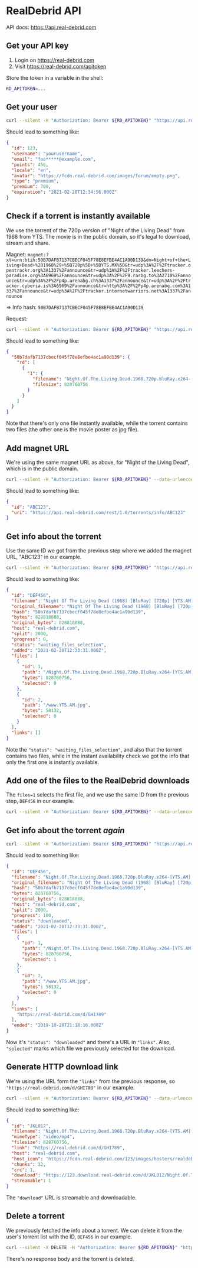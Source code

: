 # RealDebrid API

API docs: <https://api.real-debrid.com>

## Get your API key

1. Login on <https://real-debrid.com>
2. Visit <https://real-debrid.com/apitoken>

Store the token in a variable in the shell:

```bash
RD_APITOKEN=...
```

## Get your user

```bash
curl --silent -H "Authorization: Bearer ${RD_APITOKEN}" "https://api.real-debrid.com/rest/1.0/user" | jq .
```

Should lead to something like:

```json
{
  "id": 123,
  "username": "yourusername",
  "email": "foo*****@example.com",
  "points": 456,
  "locale": "en",
  "avatar": "https://fcdn.real-debrid.com/images/forum/empty.png",
  "type": "premium",
  "premium": 789,
  "expiration": "2021-02-20T12:34:56.000Z"
}
```

## Check if a torrent is instantly available

We use the torrent of the 720p version of "Night of the Living Dead" from 1968 from YTS. The movie is in the public domain, so it's legal to download, stream and share.

Magnet: `magnet:?xt=urn:btih:50B7DAFB7137CBECF045F78E8EFBE4AC1A90D139&dn=Night+of+the+Living+Dead+%281968%29+%5B720p%5D+%5BYTS.MX%5D&tr=udp%3A%2F%2Ftracker.opentrackr.org%3A1337%2Fannounce&tr=udp%3A%2F%2Ftracker.leechers-paradise.org%3A6969%2Fannounce&tr=udp%3A%2F%2F9.rarbg.to%3A2710%2Fannounce&tr=udp%3A%2F%2Fp4p.arenabg.ch%3A1337%2Fannounce&tr=udp%3A%2F%2Ftracker.cyberia.is%3A6969%2Fannounce&tr=http%3A%2F%2Fp4p.arenabg.com%3A1337%2Fannounce&tr=udp%3A%2F%2Ftracker.internetwarriors.net%3A1337%2Fannounce`

=> Info hash: `50B7DAFB7137CBECF045F78E8EFBE4AC1A90D139`

Request:

```bash
curl --silent -H "Authorization: Bearer ${RD_APITOKEN}" "https://api.real-debrid.com/rest/1.0/torrents/instantAvailability/50B7DAFB7137CBECF045F78E8EFBE4AC1A90D139" | jq .
```

Should lead to something like:

```json
{
  "50b7dafb7137cbecf045f78e8efbe4ac1a90d139": {
    "rd": [
      {
        "1": {
          "filename": "Night.Of.The.Living.Dead.1968.720p.BluRay.x264-[YTS.AM].mp4",
          "filesize": 828760756
        }
      }
    ]
  }
}
```

Note that there's only one file instantly available, while the torrent contains two files (the other one is the movie poster as jpg file).

## Add magnet URL

We're using the same magnet URL as above, for "Night of the Living Dead", which is in the public domain.

```bash
curl --silent -H "Authorization: Bearer ${RD_APITOKEN}" --data-urlencode magnet="magnet:?xt=urn:btih:50B7DAFB7137CBECF045F78E8EFBE4AC1A90D139&dn=Night+of+the+Living+Dead+%281968%29+%5B720p%5D+%5BYTS.MX%5D&tr=udp%3A%2F%2Ftracker.opentrackr.org%3A1337%2Fannounce&tr=udp%3A%2F%2Ftracker.leechers-paradise.org%3A6969%2Fannounce&tr=udp%3A%2F%2F9.rarbg.to%3A2710%2Fannounce&tr=udp%3A%2F%2Fp4p.arenabg.ch%3A1337%2Fannounce&tr=udp%3A%2F%2Ftracker.cyberia.is%3A6969%2Fannounce&tr=http%3A%2F%2Fp4p.arenabg.com%3A1337%2Fannounce&tr=udp%3A%2F%2Ftracker.internetwarriors.net%3A1337%2Fannounce" "https://api.real-debrid.com/rest/1.0/torrents/addMagnet" | jq .
```

Should lead to something like:

```json
{
  "id": "ABC123",
  "uri": "https://api.real-debrid.com/rest/1.0/torrents/info/ABC123"
}
```

## Get info about the torrent

Use the same ID we got from the previous step where we added the magnet URL, "ABC123" in our example.

```bash
curl --silent -H "Authorization: Bearer ${RD_APITOKEN}" "https://api.real-debrid.com/rest/1.0/torrents/info/ABC123" | jq .
```

Should lead to something like:

```json
{
  "id": "DEF456",
  "filename": "Night Of The Living Dead (1968) [BluRay] [720p] [YTS.AM]",
  "original_filename": "Night Of The Living Dead (1968) [BluRay] [720p] [YTS.AM]",
  "hash": "50b7dafb7137cbecf045f78e8efbe4ac1a90d139",
  "bytes": 828818888,
  "original_bytes": 828818888,
  "host": "real-debrid.com",
  "split": 2000,
  "progress": 0,
  "status": "waiting_files_selection",
  "added": "2021-02-20T12:33:31.000Z",
  "files": [
    {
      "id": 1,
      "path": "/Night.Of.The.Living.Dead.1968.720p.BluRay.x264-[YTS.AM].mp4",
      "bytes": 828760756,
      "selected": 0
    },
    {
      "id": 2,
      "path": "/www.YTS.AM.jpg",
      "bytes": 58132,
      "selected": 0
    }
  ],
  "links": []
}
```

Note the `"status": "waiting_files_selection"`, and also that the torrent contains two files, while in the instant availability check we got the info that only the first one is instantly available.

## Add one of the files to the RealDebrid downloads

The `files=1` selects the first file, and we use the same ID from the previous step, `DEF456` in our example.

```bash
curl --silent -H "Authorization: Bearer ${RD_APITOKEN}" --data-urlencode files=1 "https://api.real-debrid.com/rest/1.0/torrents/selectFiles/DEF456" | jq .
```

## Get info about the torrent *again*

```bash
curl --silent -H "Authorization: Bearer ${RD_APITOKEN}" "https://api.real-debrid.com/rest/1.0/torrents/info/DEF456" | jq .
```

Should lead to something like:

```json
{
  "id": "DEF456",
  "filename": "Night.Of.The.Living.Dead.1968.720p.BluRay.x264-[YTS.AM].mp4",
  "original_filename": "Night Of The Living Dead (1968) [BluRay] [720p] [YTS.AM]",
  "hash": "50b7dafb7137cbecf045f78e8efbe4ac1a90d139",
  "bytes": 828760756,
  "original_bytes": 828818888,
  "host": "real-debrid.com",
  "split": 2000,
  "progress": 100,
  "status": "downloaded",
  "added": "2021-02-20T12:33:31.000Z",
  "files": [
    {
      "id": 1,
      "path": "/Night.Of.The.Living.Dead.1968.720p.BluRay.x264-[YTS.AM].mp4",
      "bytes": 828760756,
      "selected": 1
    },
    {
      "id": 2,
      "path": "/www.YTS.AM.jpg",
      "bytes": 58132,
      "selected": 0
    }
  ],
  "links": [
    "https://real-debrid.com/d/GHI789"
  ],
  "ended": "2019-10-28T21:18:16.000Z"
}

```

Now it's `"status": "downloaded"` and there's a URL in `"links"`. Also, `"selected"` marks which file we previously selected for the download.

## Generate HTTP download link

We're using the URL form the `"links"` from the previous response, so `"https://real-debrid.com/d/GHI789"` in our example.

```bash
curl --silent -H "Authorization: Bearer ${RD_APITOKEN}" --data-urlencode "link=https://real-debrid.com/d/GHI789" "https://api.real-debrid.com/rest/1.0/unrestrict/link" | jq .
```

Should lead to something like:

```json
{
  "id": "JKL012",
  "filename": "Night.Of.The.Living.Dead.1968.720p.BluRay.x264-[YTS.AM].mp4",
  "mimeType": "video/mp4",
  "filesize": 828760756,
  "link": "https://real-debrid.com/d/GHI789",
  "host": "real-debrid.com",
  "host_icon": "https://fcdn.real-debrid.com/123/images/hosters/realdebrid.png",
  "chunks": 32,
  "crc": 1,
  "download": "https://123.download.real-debrid.com/d/JKL012/Night.Of.The.Living.Dead.1968.720p.BluRay.x264-%5BYTS.AM%5D.mp4",
  "streamable": 1
}
```

The `"download"` URL is streamable and downloadable.

## Delete a torrent

We previously fetched the info about a torrent. We can delete it from the user's torrent list with the ID, `DEF456` in our example.

```bash
curl --silent -X DELETE -H "Authorization: Bearer ${RD_APITOKEN}" "https://api.real-debrid.com/rest/1.0/torrents/delete/DEF456"
```

There's no response body and the torrent is deleted.

